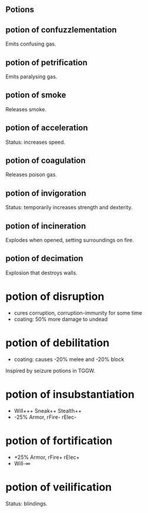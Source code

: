 ## Potions

## potion of confuzzlementation
Emits confusing gas.

## potion of petrification
Emits paralysing gas.

## potion of smoke
Releases smoke.

## potion of acceleration
Status: increases speed.

## potion of coagulation
Releases poison gas.

## potion of invigoration
Status: temporarily increases strength and dexterity.

## potion of incineration
Explodes when opened, setting surroundings on fire.

## potion of decimation
Explosion that destroys walls.

# potion of disruption
- cures corruption, corruption-immunity for some time
- coating: 50% more damage to undead

# potion of debilitation
- coating: causes -20% melee and -20% block

Inspired by seizure potions in TGGW.

# potion of insubstantiation
- Will+++ Sneak++ Stealth++
- -25% Armor, rFire- rElec-

# potion of fortification
- +25% Armor, rFire+ rElec+
- Will-∞

# potion of veilification
Status: blindings.
